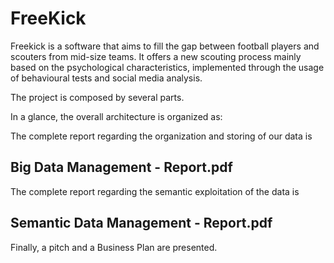 # FreeKick

Freekick is a software that aims to fill the gap between football players and scouters from mid-size teams. It offers a new scouting process mainly based on the psychological characteristics, implemented through the usage of behavioural tests and social media analysis.

The project is composed by several parts. 

In a glance, the overall architecture is organized as:



The complete report regarding the organization and storing of our data is 

## Big Data Management - Report.pdf

The complete report regarding the semantic exploitation of the data is 

## Semantic Data Management - Report.pdf

Finally, a pitch and a Business Plan are presented.
